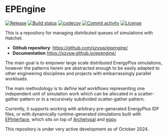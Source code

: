 # EPEngine

[![Release](https://img.shields.io/github/v/release/szvsw/epengine)](https://img.shields.io/github/v/release/szvsw/epengine)
[![Build status](https://img.shields.io/github/actions/workflow/status/szvsw/epengine/main.yml?branch=main)](https://github.com/szvsw/epengine/actions/workflows/main.yml?query=branch%3Amain)
[![codecov](https://codecov.io/gh/szvsw/epengine/branch/main/graph/badge.svg)](https://codecov.io/gh/szvsw/epengine)
[![Commit activity](https://img.shields.io/github/commit-activity/m/szvsw/epengine)](https://img.shields.io/github/commit-activity/m/szvsw/epengine)
[![License](https://img.shields.io/github/license/szvsw/epengine)](https://img.shields.io/github/license/szvsw/epengine)

This is a repository for managing distributed queues of simulations with Hatchet.

- **Github repository**: <https://github.com/szvsw/epengine/>
- **Documentation** <https://szvsw.github.io/epengine/>

The main goal is to empower large scale distributed EnergyPlus simulations, however the patterns herein are abstracted enough to be easily adapted to other engineering disciplines and projects with embarrassingly parallel workloads.

The main methodology is to define leaf workflows representing one independent unit of simulation work which can be allocated in a scatter-gather pattern or in a recursively subdivided scatter-gather pattern.

Currently, it supports working with arbitrary pre-generated EnergyPlus IDF files, or with dynamically runtime-generated simulations built with [EPInterface](https://github.com/szvsw/epinterface), which sits on top of [Archetypal](https://github.com/samuelduchesne/archetypal) and [eppy](https://github.com/santoshphilip/eppy).

This repository is under very active development as of October 2024.

